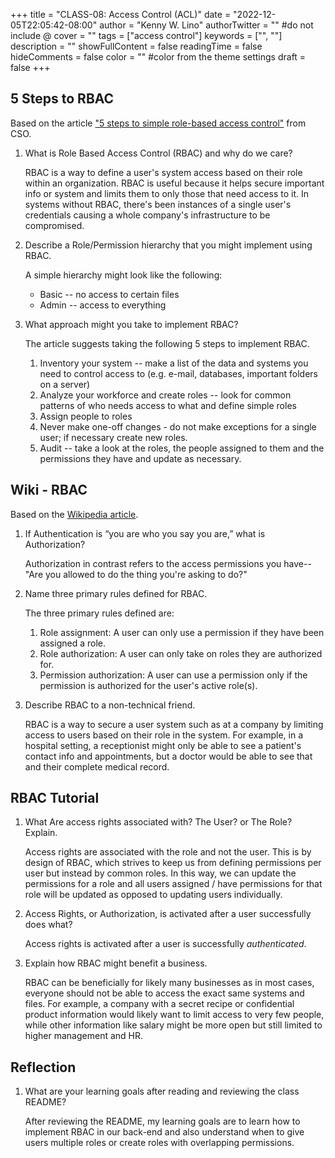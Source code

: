 +++
title = "CLASS-08: Access Control (ACL)"
date = "2022-12-05T22:05:42-08:00"
author = "Kenny W. Lino"
authorTwitter = "" #do not include @
cover = ""
tags = ["access control"]
keywords = ["", ""]
description = ""
showFullContent = false
readingTime = false
hideComments = false
color = "" #color from the theme settings
draft = false
+++

## 5 Steps to RBAC

Based on the article ["5 steps to simple role-based access control"](https://www.csoonline.com/article/3060780/5-steps-to-simple-role-based-access-control.html) from CSO.

1. What is Role Based Access Control (RBAC) and why do we care?

    RBAC is a way to define a user's system access based on their role within an organization. RBAC is useful because it helps secure important info or system and limits them to only those that need access to it. In systems without RBAC, there's been instances of a single user's credentials causing a whole company's infrastructure to be compromised.

2. Describe a Role/Permission hierarchy that you might implement using RBAC.

    A simple hierarchy might look like the following:

    - Basic -- no access to certain files
    - Admin -- access to everything


3. What approach might you take to implement RBAC?

    The article suggests taking the following 5 steps to implement RBAC.

    1. Inventory your system -- make a list of the data and systems you need to control access to (e.g. e-mail, databases, important folders on a server)
    2. Analyze your workforce and create roles -- look for common patterns of who needs access to what and define simple roles
    3. Assign people to roles
    4. Never make one-off changes - do not make exceptions for a single user; if necessary create new roles.
    5. Audit -- take a look at the roles, the people assigned to them and the permissions they have and update as necessary.

## Wiki - RBAC

Based on the [Wikipedia article](https://en.wikipedia.org/wiki/Role-based_access_control).

1. If Authentication is “you are who you say you are,” what is Authorization?

    Authorization in contrast refers to the access permissions you have-- "Are you allowed to do the thing you're asking to do?"

2. Name three primary rules defined for RBAC.

    The three primary rules defined are:

    1. Role assignment: A user can only use a permission if they have been assigned a role.
    2. Role authorization: A user can only take on roles they are authorized for.
    3. Permission authorization: A user can use a permission only if the permission is authorized for the user's active role(s).

3. Describe RBAC to a non-technical friend.

    RBAC is a way to secure a user system such as at a company by limiting access to users based on their role in the system. For example, in a hospital setting, a receptionist might only be able to see a patient's contact info and appointments, but a doctor would be able to see that and their complete medical record.

## RBAC Tutorial

1. What Are access rights associated with? The User? or The Role? Explain.

    Access rights are associated with the role and not the user. This is by design of RBAC, which strives to keep us from defining permissions per user but instead by common roles. In this way, we can update the permissions for a role and all users assigned / have permissions for that role will be updated as opposed to updating users individually.

2. Access Rights, or Authorization, is activated after a user successfully does what?

    Access rights is activated after a user is successfully *authenticated*. 

3. Explain how RBAC might benefit a business.

    RBAC can be beneficially for likely many businesses as in most cases, everyone should not be able to access the exact same systems and files. For example, a company with a secret recipe or confidential product information would likely want to limit access to very few people, while other information like salary might be more open but still limited to higher management and HR. 

## Reflection

1. What are your learning goals after reading and reviewing the class README?

    After reviewing the README, my learning goals are to learn how to implement RBAC in our back-end and also understand when to give users multiple roles or create roles with overlapping permissions.